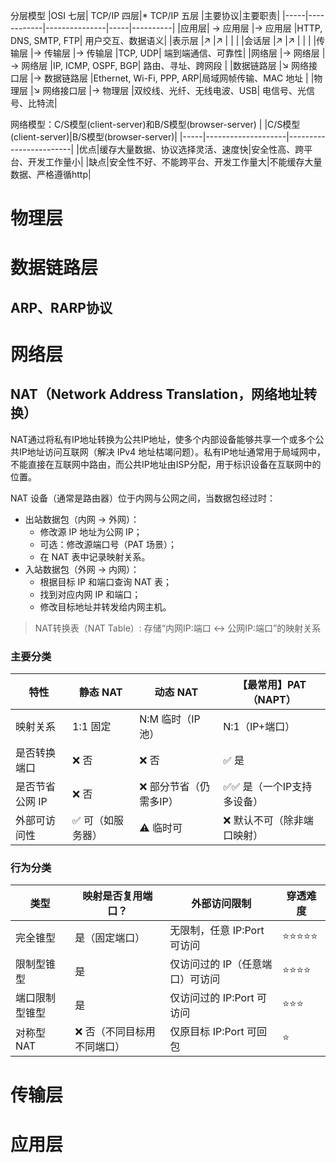 分层模型
|OSI 七层|	TCP/IP 四层|* TCP/IP 五层	|主要协议|主要职责|
|-----|------------|---------------|-----|----------|
|应用层|	→ 应用层	|→ 应用层	|HTTP, DNS, SMTP, FTP| 用户交互、数据语义|
|表示层	|↗	|↗	| | |
|会话层	|↗	|↗	| | |
|传输层	|→ 传输层	|→ 传输层	|TCP, UDP| 端到端通信、可靠性|
|网络层	|→ 网络层	|→ 网络层	|IP, ICMP, OSPF, BGP| 路由、寻址、跨网段	|
|数据链路层	|↘ 网络接口层	|→ 数据链路层	|Ethernet, Wi-Fi, PPP, ARP|局域网帧传输、MAC 地址	| 
|物理层	|↘ 网络接口层	|→ 物理层	|双绞线、光纤、无线电波、USB| 电信号、光信号、比特流|

网络模型：C/S模型(client-server)和B/S模型(browser-server)
|    |C/S模型(client-server)|B/S模型(browser-server)|
|-----|--------------------|------------------------|
|优点|缓存大量数据、协议选择灵活、速度快|安全性高、跨平台、开发工作量小|
|缺点|安全性不好、不能跨平台、开发工作量大|不能缓存大量数据、严格遵循http|
# 物理层

# 数据链路层
## ARP、RARP协议

# 网络层
## NAT（Network Address Translation，网络地址转换）
NAT通过将私有IP地址转换为公共IP地址，使多个内部设备能够共享一个或多个公共IP地址访问互联网（解决 IPv4 地址枯竭问题）。私有IP地址通常用于局域网中，不能直接在互联网中路由，而公共IP地址由ISP分配，用于标识设备在互联网中的位置。

NAT 设备（通常是路由器）位于内网与公网之间，当数据包经过时：

- 出站数据包（内网 → 外网）：
    - 修改源 IP 地址为公网 IP；
    - 可选：修改源端口号（PAT 场景）；
    - 在 NAT 表中记录映射关系。
- 入站数据包（外网 → 内网）：
    - 根据目标 IP 和端口查询 NAT 表；
    - 找到对应内网 IP 和端口；
    - 修改目标地址并转发给内网主机。
>NAT转换表（NAT Table）:
存储“内网IP:端口 ↔ 公网IP:端口”的映射关系
### 主要分类
|特性	|静态 NAT	|动态 NAT|	【最常用】PAT（NAPT）|
|-------|--------|--------|-------------|
|映射关系	|1:1 固定|	N:M 临时（IP池）|	N:1（IP+端口）|
|是否转换端口	|❌ 否|	❌ 否|	✅ 是|
|是否节省公网 IP|	❌ 否	|❌ 部分节省（仍需多IP）|	✅✅ 是（一个IP支持多设备）|
|外部可访问性|	✅ 可（如服务器）|	⚠️ 临时可	|❌ 默认不可（除非端口映射）|
### 行为分类

|类型	|映射是否复用端口？|	外部访问限制|	穿透难度|
|-------|--------|--------|-------------|
|完全锥型|	是（固定端口）|	无限制，任意 IP:Port 可访问	|⭐⭐⭐⭐⭐	|
|限制型锥型	|是	|仅访问过的 IP（任意端口）可访问	|⭐⭐⭐⭐	|
|端口限制型锥型	|是	|仅访问过的 IP:Port 可访问	|⭐⭐⭐	|
|对称型 NAT	|❌ 否（不同目标用不同端口）|	仅原目标 IP:Port 可回包	|⭐|
# 传输层

# 应用层